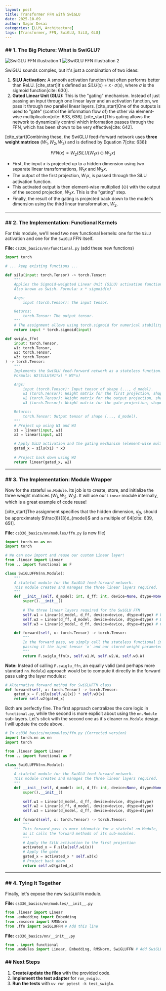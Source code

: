 ```yaml
---
layout: post
title: Transformer FFN with SwiGLU
date: 2025-10-09
author: Sagar Desai
categories: [LLM, Architecture]
tags: [Transformer, FFN, SwiGLU, SiLU, GLU]
---
```


### \#\# 1. The Big Picture: What is SwiGLU?

<img alt="SwiGLU FFN illustration 1" src="{{ '/assets_files/blogs/2025-10-09/Screenshot%202025-10-09%20at%202.10.58%E2%80%AFPM.png' | relative_url }}" style="max-width:100%; height:auto;" />

<img alt="SwiGLU FFN illustration 2" src="{{ '/assets_files/blogs/2025-10-09/Screenshot%202025-10-09%20at%202.12.29%E2%80%AFPM.png' | relative_url }}" style="max-width:100%; height:auto;" />


SwiGLU sounds complex, but it's just a combination of two ideas:

1.  **SiLU Activation:** A smooth activation function that often performs better than ReLU. [cite_start]It's defined as $SiLU(x) = x \cdot \sigma(x)$, where $\sigma$ is the sigmoid function[cite: 630].
2.  **Gated Linear Unit (GLU):** This is the "gating" mechanism. Instead of just passing an input through one linear layer and an activation function, we pass it through *two* parallel linear layers. [cite_start]One of the outputs is used to "gate" (control the information flow of) the other via element-wise multiplication[cite: 633, 636]. [cite_start]This gating allows the network to dynamically control which information passes through the FFN, which has been shown to be very effective[cite: 642].

[cite_start]Combining these, the SwiGLU feed-forward network uses **three weight matrices** ($W_1, W_2, W_3$) and is defined by Equation 7[cite: 638]:

$$FFN(x) = W_2(SiLU(W_1x) \odot W_3x)$$

  * First, the input $x$ is projected up to a hidden dimension using two separate linear transformations, $W_1x$ and $W_3x$.
  * The output of the first projection, $W_1x$, is passed through the SiLU activation function.
  * This activated output is then element-wise multiplied ($\odot$) with the output of the second projection, $W_3x$. This is the "gating" step.
  * Finally, the result of the gating is projected back down to the model's dimension using the third linear transformation, $W_2$.

-----

### \#\# 2. The Implementation: Functional Kernels

For this module, we'll need two new functional kernels: one for the `SiLU` activation and one for the `SwiGLU` FFN itself.

**File:** `cs336_basics/nn/functional.py` (add these new functions)

```python
import torch

# ... keep existing functions ...

def silu(input: torch.Tensor) -> torch.Tensor:
    """
    Applies the Sigmoid-weighted Linear Unit (SiLU) activation function.
    Also known as Swish. Formula: x * sigmoid(x)

    Args:
        input (torch.Tensor): The input tensor.

    Returns:
        torch.Tensor: The output tensor.
    """
    # The assignment allows using torch.sigmoid for numerical stability.
    return input * torch.sigmoid(input)

def swiglu_ffn(
    input: torch.Tensor,
    w1: torch.Tensor,
    w2: torch.Tensor,
    w3: torch.Tensor
) -> torch.Tensor:
    """
    Implements the SwiGLU feed-forward network as a stateless function.
    Formula: W2(SiLU(W1*x) * W3*x)

    Args:
        input (torch.Tensor): Input tensor of shape (..., d_model).
        w1 (torch.Tensor): Weight matrix for the first projection, shape (d_ff, d_model).
        w2 (torch.Tensor): Weight matrix for the output projection, shape (d_model, d_ff).
        w3 (torch.Tensor): Weight matrix for the gate projection, shape (d_ff, d_model).

    Returns:
        torch.Tensor: Output tensor of shape (..., d_model).
    """
    # Project up using W1 and W3
    x1 = linear(input, w1)
    x3 = linear(input, w3)

    # Apply SiLU activation and the gating mechanism (element-wise multiplication)
    gated_x = silu(x1) * x3
    
    # Project back down using W2
    return linear(gated_x, w2)
```

-----

### \#\# 3. The Implementation: Module Wrapper

Now for the stateful `nn.Module`. Its job is to create, store, and initialize the three weight matrices ($W_1, W_2, W_3$). It will use our `Linear` module internally, which is a great example of code reuse!

[cite_start]The assignment specifies that the hidden dimension, $d_{ff}$, should be approximately $\frac{8}{3}d_{model}$ and a multiple of 64[cite: 639, 651].

**File:** `cs336_basics/nn/modules/ffn.py` (a new file)

```python
import torch.nn as nn
import torch

# We can now import and reuse our custom Linear layer!
from .linear import Linear
from .. import functional as F

class SwiGLUFFN(nn.Module):
    """
    A stateful module for the SwiGLU feed-forward network.
    This module creates and manages the three linear layers required.
    """
    def __init__(self, d_model: int, d_ff: int, device=None, dtype=None):
        super().__init__()
        
        # The three linear layers required for the SwiGLU FFN
        self.w1 = Linear(d_model, d_ff, device=device, dtype=dtype) # Up-projection
        self.w2 = Linear(d_ff, d_model, device=device, dtype=dtype) # Down-projection
        self.w3 = Linear(d_model, d_ff, device=device, dtype=dtype) # Gate projection

    def forward(self, x: torch.Tensor) -> torch.Tensor:
        """
        In the forward pass, we simply call the stateless functional implementation,
        passing it the input tensor `x` and our stored weight parameters.
        """
        return F.swiglu_ffn(x, self.w1.W, self.w2.W, self.w3.W)

```

**Note:** Instead of calling `F.swiglu_ffn`, an equally valid (and perhaps more standard `nn.Module`) approach would be to compute it directly in the forward pass using the layer modules:

```python
# Alternative forward method for SwiGLUFFN class
def forward(self, x: torch.Tensor) -> torch.Tensor:
    gated_x = F.silu(self.w1(x)) * self.w3(x)
    return self.w2(gated_x)
```

Both are perfectly fine. The first approach centralizes the core logic in `functional.py`, while the second is more explicit about using the `nn.Module` sub-layers. Let's stick with the second one as it's cleaner `nn.Module` design. I will update the code above.

```python
# In cs336_basics/nn/modules/ffn.py (Corrected version)
import torch.nn as nn
import torch

from .linear import Linear
from .. import functional as F

class SwiGLUFFN(nn.Module):
    """
    A stateful module for the SwiGLU feed-forward network.
    This module creates and manages the three linear layers required.
    """
    def __init__(self, d_model: int, d_ff: int, device=None, dtype=None):
        super().__init__()
        
        self.w1 = Linear(d_model, d_ff, device=device, dtype=dtype)
        self.w2 = Linear(d_ff, d_model, device=device, dtype=dtype)
        self.w3 = Linear(d_model, d_ff, device=device, dtype=dtype)

    def forward(self, x: torch.Tensor) -> torch.Tensor:
        """
        This forward pass is more idiomatic for a stateful nn.Module,
        as it calls the forward methods of its sub-modules.
        """
        # Apply the SiLU activation to the first projection
        activated_x = F.silu(self.w1(x))
        # Apply the gate
        gated_x = activated_x * self.w3(x)
        # Project back down
        return self.w2(gated_x)

```

-----

### \#\# 4. Tying It Together

Finally, let's expose the new `SwiGLUFFN` module.

**File:** `cs336_basics/nn/modules/__init__.py`

```python
from .linear import Linear
from .embedding import Embedding
from .rmsnorm import RMSNorm
from .ffn import SwiGLUFFN # Add this line
```

**File:** `cs336_basics/nn/__init__.py`

```python
from . import functional
from .modules import Linear, Embedding, RMSNorm, SwiGLUFFN # Add SwiGLUFFN here
```

### \#\# Next Steps

1.  **Create/update the files** with the provided code.
2.  **Implement the test adapter** for `run_swiglu`.
3.  **Run the tests** with `uv run pytest -k test_swiglu`.




